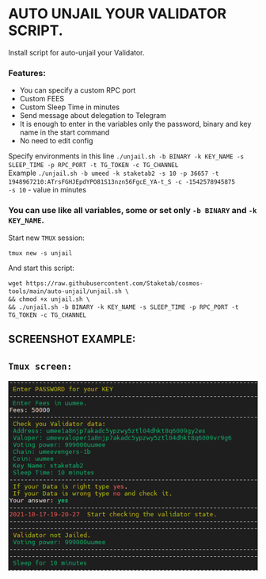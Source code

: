 # AUTO UNJAIL YOUR VALIDATOR SCRIPT.
Install script for auto-unjail your Validator.  
### Features:  
- You can specify a custom RPC port
- Custom FEES
- Custom Sleep Time in minutes
- Send message about delegation to Telegram
- It is enough to enter in the variables only the password, binary and key name in the start command
- No need to edit config

Specify environments in this line `./unjail.sh -b BINARY -k KEY_NAME -s SLEEP_TIME -p RPC_PORT -t TG_TOKEN -c TG_CHANNEL`  
Example `./unjail.sh -b umeed -k staketab2 -s 10 -p 36657 -t 1948967210:ATrsFGHJEpdYPO81S13nzn56FgcE_YA-t_S -c -1542578945875`  
`-s 10` - value in minutes  
### You can use like all variables, some or set only `-b BINARY` and `-k KEY_NAME`.

Start new `TMUX` session:
```
tmux new -s unjail
```
And start this script:
```
wget https://raw.githubusercontent.com/Staketab/cosmos-tools/main/auto-unjail/unjail.sh \
&& chmod +x unjail.sh \
&& ./unjail.sh -b BINARY -k KEY_NAME -s SLEEP_TIME -p RPC_PORT -t TG_TOKEN -c TG_CHANNEL
```
## SCREENSHOT EXAMPLE: 
## `Tmux screen:`  
![alt_tag](src/unjail.png)
